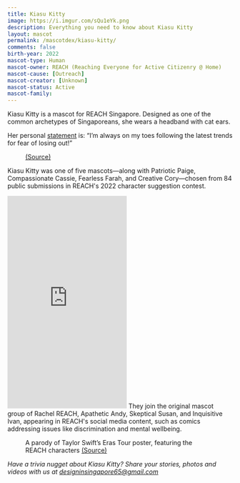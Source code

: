 ```yaml
---
title: Kiasu Kitty
image: https://i.imgur.com/sQu1eYk.png
description: Everything you need to know about Kiasu Kitty
layout: mascot
permalink: /mascotdex/kiasu-kitty/
comments: false
birth-year: 2022
mascot-type: Human
mascot-owner: REACH (Reaching Everyone for Active Citizenry @ Home)
mascot-cause: [Outreach]
mascot-creator: [Unknown]
mascot-status: Active
mascot-family:
---
```


Kiasu Kitty is a mascot for REACH Singapore. Designed as one of the common archetypes of Singaporeans, she wears a headband with cat ears. 

Her personal <a href="https://www.reach.gov.sg/who-we-are/reach-characters">statement</a> is: “I’m always on my toes following the latest trends for fear of losing out!”

<figure>
<img src="https://i.imgur.com/hBAjZuk.png" alt="">
<figcaption> <a href="https://www.reach.gov.sg/who-we-are/reach-characters">(Source)</a></figcaption>
</figure>

Kiasu Kitty was one of five mascots—along with Patriotic Paige, Compassionate Cassie, Fearless Farah, and Creative Cory—chosen from 84 public submissions in REACH's 2022 character suggestion contest. 

<iframe src="https://www.facebook.com/plugins/video.php?height=476&href=https%3A%2F%2Fwww.facebook.com%2FREACHSingapore%2Fvideos%2F766782307833574%2F&show_text=false&width=267&t=0" width="267" height="476" style="border:none;overflow:hidden" scrolling="no" frameborder="0" allowfullscreen="true" allow="autoplay; clipboard-write; encrypted-media; picture-in-picture; web-share" allowFullScreen="true"></iframe>
They join the original mascot group of Rachel REACH, Apathetic Andy, Skeptical Susan, and Inquisitive Ivan, appearing in REACH's social media content, such as comics addressing issues like discrimination and mental wellbeing.
<figure>
<img src="https://i.imgur.com/C1A4Vv1.jpg" alt="">
<figcaption>A parody of Taylor Swift’s Eras Tour poster, featuring the REACH characters <a href="https://www.facebook.com/photo/?fbid=793956392765655&set=a.223512983143335" target="_blank">(Source)</a></figcaption>
</figure>

<i>Have a trivia nugget about Kiasu Kitty? Share your stories, photos and videos with us at designinsingapore65@gmail.com</i>
